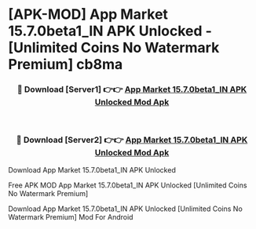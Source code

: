 # [APK-MOD] App Market 15.7.0beta1_IN APK Unlocked - [Unlimited Coins No Watermark Premium] cb8ma



<div align="center">
<h3>🔴 Download [Server1] 👉👉 <a href="https://momento.my/?title=App_Market_15.7.0beta1_IN_APK_Unlocked">App Market 15.7.0beta1_IN APK Unlocked Mod Apk</a></h3><br>

<h3>🔴 Download [Server2] 👉👉 <a href="https://momento.my/?title=App_Market_15.7.0beta1_IN_APK_Unlocked">App Market 15.7.0beta1_IN APK Unlocked Mod Apk</a></h3>
</div>



Download App Market 15.7.0beta1_IN APK Unlocked 

Free APK MOD App Market 15.7.0beta1_IN APK Unlocked [Unlimited Coins No Watermark Premium]

Download App Market 15.7.0beta1_IN APK Unlocked [Unlimited Coins No Watermark Premium] Mod For Android
